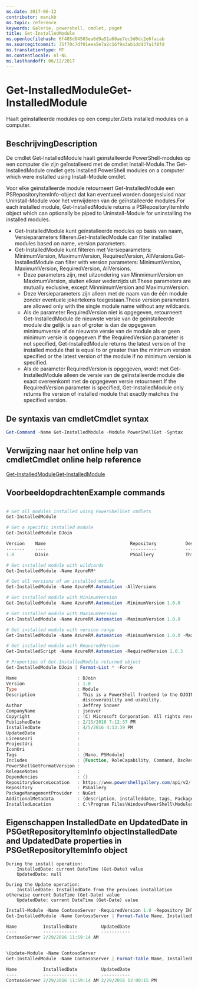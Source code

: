 ```yaml
---
ms.date: 2017-06-12
contributor: manikb
ms.topic: reference
keywords: Galerie, powershell, cmdlet, psget
title: Get-InstalledModule
ms.openlocfilehash: 6f485d04503ea6d9a51a68ae7ec3d0dc2e6facab
ms.sourcegitcommit: 75f70c7df01eea5e7a2c16f9a3ab1dd437a1f8fd
ms.translationtype: MT
ms.contentlocale: nl-NL
ms.lasthandoff: 06/12/2017
---
```

# <a name="get-installedmodule"></a><span data-ttu-id="88980-103">Get-InstalledModule</span><span class="sxs-lookup"><span data-stu-id="88980-103">Get-InstalledModule</span></span>

<span data-ttu-id="88980-104">Haalt geïnstalleerde modules op een computer.</span><span class="sxs-lookup"><span data-stu-id="88980-104">Gets installed modules on a computer.</span></span>

## <a name="description"></a><span data-ttu-id="88980-105">Beschrijving</span><span class="sxs-lookup"><span data-stu-id="88980-105">Description</span></span>

<span data-ttu-id="88980-106">De cmdlet Get-InstalledModule haalt geïnstalleerde PowerShell-modules op een computer die zijn geïnstalleerd met de cmdlet Install-Module.</span><span class="sxs-lookup"><span data-stu-id="88980-106">The Get-InstalledModule cmdlet gets installed PowerShell modules on a computer which were installed using Install-Module cmdlet.</span></span>

<span data-ttu-id="88980-107">Voor elke geïnstalleerde module retourneert Get-InstalledModule een PSRepositoryItemInfo-object dat kan eventueel worden doorgesluisd naar Uninstall-Module voor het verwijderen van de geïnstalleerde modules.</span><span class="sxs-lookup"><span data-stu-id="88980-107">For each installed module, Get-InstalledModule returns a PSRepositoryItemInfo object which can optionally be piped to Uninstall-Module for uninstalling the installed modules.</span></span>

- <span data-ttu-id="88980-108">Get-InstalledModule kunt geïnstalleerde modules op basis van naam, Versieparameters filteren.</span><span class="sxs-lookup"><span data-stu-id="88980-108">Get-InstalledModule can filter installed modules based on name, version parameters.</span></span>
- <span data-ttu-id="88980-109">Get-InstalledModule kunt filteren met Versieparameters: MinimumVersion, MaximumVersion, RequiredVersion, AllVersions.</span><span class="sxs-lookup"><span data-stu-id="88980-109">Get-InstalledModule can filter with version parameters: MinimumVersion, MaximumVersion, RequiredVersion, AllVersions.</span></span>
  - <span data-ttu-id="88980-110">Deze parameters zijn, met uitzondering van MinmimumVersion en MaximumVersion, sluiten elkaar wederzijds uit.</span><span class="sxs-lookup"><span data-stu-id="88980-110">These parameters are mutually exclusive, except MinmimumVersion and MaximumVersion.</span></span>
  - <span data-ttu-id="88980-111">Deze Versieparameters zijn alleen met de naam van de één module zonder eventuele jokertekens toegestaan.</span><span class="sxs-lookup"><span data-stu-id="88980-111">These version parameters are allowed only with the single module name without any wildcards.</span></span>
  - <span data-ttu-id="88980-112">Als de parameter RequiredVersion niet is opgegeven, retourneert Get-InstalledModule de nieuwste versie van de geïnstalleerde module die gelijk is aan of groter is dan de opgegeven minimumversie of de nieuwste versie van de module als er geen minimum versie is opgegeven.</span><span class="sxs-lookup"><span data-stu-id="88980-112">If the RequiredVersion parameter is not specified, Get-InstalledModule returns the latest version of the installed module that is equal to or greater than the minimum version specified or the latest version of the module if no minimum version is specified.</span></span> 
  - <span data-ttu-id="88980-113">Als de parameter RequiredVersion is opgegeven, wordt met Get-InstalledModule alleen de versie van de geïnstalleerde module die exact overeenkomt met de opgegeven versie retourneert.</span><span class="sxs-lookup"><span data-stu-id="88980-113">If the RequiredVersion parameter is specified, Get-InstalledModule only returns the version of installed module that exactly matches the specified version.</span></span>

## <a name="cmdlet-syntax"></a><span data-ttu-id="88980-114">De syntaxis van cmdlet</span><span class="sxs-lookup"><span data-stu-id="88980-114">Cmdlet syntax</span></span>
```powershell
Get-Command -Name Get-InstalledModule -Module PowerShellGet -Syntax
```

## <a name="cmdlet-online-help-reference"></a><span data-ttu-id="88980-115">Verwijzing naar het online help van cmdlet</span><span class="sxs-lookup"><span data-stu-id="88980-115">Cmdlet online help reference</span></span>

[<span data-ttu-id="88980-116">Get-InstalledModule</span><span class="sxs-lookup"><span data-stu-id="88980-116">Get-InstalledModule</span></span>](http://go.microsoft.com/fwlink/?LinkId=526863)

## <a name="example-commands"></a><span data-ttu-id="88980-117">Voorbeeldopdrachten</span><span class="sxs-lookup"><span data-stu-id="88980-117">Example commands</span></span>

```powershell

# Get all modules installed using PowerShellGet cmdlets
Get-InstalledModule

# Get a specific installed module
Get-InstalledModule DJoin

Version    Name                                Repository           Description
-------    ----                                ----------           -----------
1.0        DJoin                               PSGallery            This is a PowerShell frontend to the DJOIN.exe c...

# Get installed module with wildcards
Get-InstalledModule -Name AzureRM*

# Get all versions of an installed module
Get-InstalledModule -Name AzureRM.Automation -AllVersions

# Get installed module with MinimumVersion
Get-InstalledModule -Name AzureRM.Automation -MinimumVersion 1.0.0

# Get installed module with MaximumVersion
Get-InstalledModule -Name AzureRM.Automation -MaximumVersion 1.0.8

# Get installed module with version range
Get-InstalledModule -Name AzureRM.Automation -MinimumVersion 1.0.0 -MaximumVersion 1.0.8

# Get installed module with RequiredVersion
Get-InstalledScript -Name AzureRM.Automation -RequiredVersion 1.0.3

# Properties of Get-InstalledModule returned object
Get-InstalledModule DJoin | Format-List * -Force

Name                       : DJoin
Version                    : 1.0
Type                       : Module
Description                : This is a PowerShell frontend to the DJOIN.exe command which provides better
                             discoverability and usability.
Author                     : Jeffrey Snover
CompanyName                : jsnover
Copyright                  : (C) Microsoft Corporation. All rights reserved.
PublishedDate              : 2/15/2016 7:12:37 PM
InstalledDate              : 4/5/2016 4:13:39 PM
UpdatedDate                :
LicenseUri                 :
ProjectUri                 :
IconUri                    :
Tags                       : {Nano, PSModule}
Includes                   : {Function, RoleCapability, Command, DscResource...}
PowerShellGetFormatVersion :
ReleaseNotes               :
Dependencies               : {}
RepositorySourceLocation   : https://www.powershellgallery.com/api/v2/
Repository                 : PSGallery
PackageManagementProvider  : NuGet
AdditionalMetadata         : {description, installeddate, tags, PackageManagementProvider...}
InstalledLocation          : C:\Program Files\WindowsPowerShell\Modules\DJoin\1.0

```



## <a name="installeddate-and-updateddate-properties-in-psgetrepositoryiteminfo-object"></a><span data-ttu-id="88980-118">Eigenschappen InstalledDate en UpdatedDate in PSGetRepositoryItemInfo object</span><span class="sxs-lookup"><span data-stu-id="88980-118">InstalledDate and UpdatedDate properties in PSGetRepositoryItemInfo object</span></span>

    During the install operation:
        InstalledDate: current DateTime (Get-Date) value
        UpdatedDate: null

    During the Update operation:
        InstalledDate: InstalledDate from the previous installation otherwise current DateTime (Get-Date) value
        UpdatedDate: current DateTime (Get-Date) value

```powershell
Install-Module -Name ContosoServer -RequiredVersion 1.0 -Repository INT
Get-InstalledModule -Name ContosoServer | Format-Table Name, InstalledDate, UpdatedDate

Name          InstalledDate         UpdatedDate
----          -------------         -----------
ContosoServer 2/29/2016 11:59:14 AM


\Update-Module -Name ContosoServer
Get-InstalledModule -Name ContosoServer | Format-Table Name, InstalledDate, UpdatedDate

Name          InstalledDate         UpdatedDate
----          -------------         -----------
ContosoServer 2/29/2016 11:59:14 AM 2/29/2016 12:00:15 PM
```

